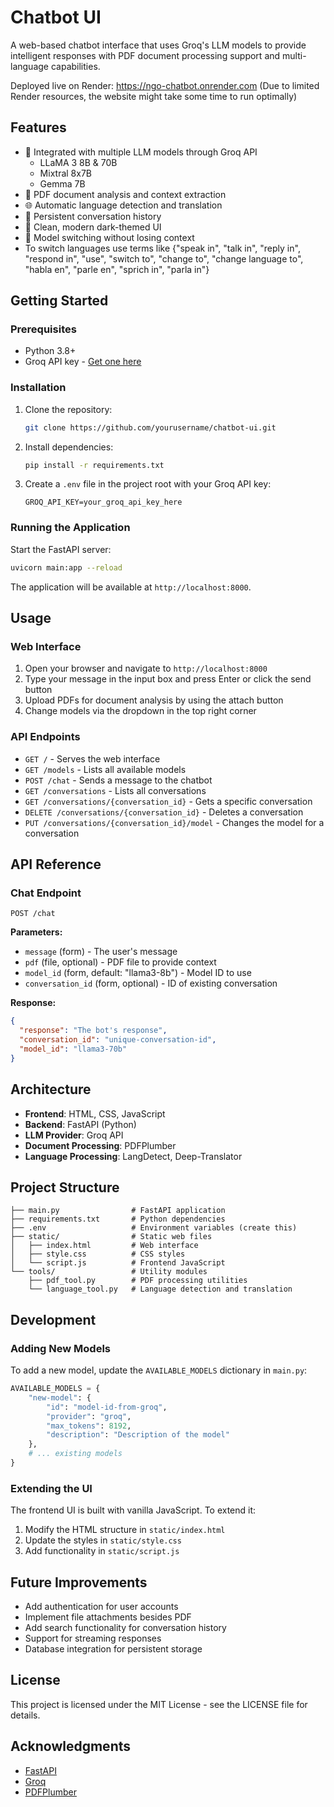 # Chatbot UI

A web-based chatbot interface that uses Groq's LLM models to provide intelligent responses with PDF document processing support and multi-language capabilities.

Deployed live on Render: https://ngo-chatbot.onrender.com
(Due to limited Render resources, the website might take some time to run optimally)

## Features

- 🤖 Integrated with multiple LLM models through Groq API
  - LLaMA 3 8B & 70B
  - Mixtral 8x7B
  - Gemma 7B
- 📁 PDF document analysis and context extraction
- 🌐 Automatic language detection and translation
- 💬 Persistent conversation history
- 🎨 Clean, modern dark-themed UI
- 🔄 Model switching without losing context
- To switch languages use terms like {"speak in", "talk in", "reply in", "respond in", 
        "use", "switch to", "change to", "change language to",
        "habla en", "parle en", "sprich in", "parla in"}

## Getting Started

### Prerequisites

- Python 3.8+
- Groq API key - [Get one here](https://console.groq.com)

### Installation

1. Clone the repository:
   ```bash
   git clone https://github.com/yourusername/chatbot-ui.git
   ```

2. Install dependencies:
   ```bash
   pip install -r requirements.txt
   ```

3. Create a `.env` file in the project root with your Groq API key:
   ```
   GROQ_API_KEY=your_groq_api_key_here
   ```

### Running the Application

Start the FastAPI server:
```bash
uvicorn main:app --reload
```

The application will be available at `http://localhost:8000`.

## Usage

### Web Interface

1. Open your browser and navigate to `http://localhost:8000`
2. Type your message in the input box and press Enter or click the send button
3. Upload PDFs for document analysis by using the attach button
4. Change models via the dropdown in the top right corner

### API Endpoints

- `GET /` - Serves the web interface
- `GET /models` - Lists all available models
- `POST /chat` - Sends a message to the chatbot
- `GET /conversations` - Lists all conversations
- `GET /conversations/{conversation_id}` - Gets a specific conversation
- `DELETE /conversations/{conversation_id}` - Deletes a conversation
- `PUT /conversations/{conversation_id}/model` - Changes the model for a conversation

## API Reference

### Chat Endpoint

```
POST /chat
```

**Parameters:**
- `message` (form) - The user's message
- `pdf` (file, optional) - PDF file to provide context
- `model_id` (form, default: "llama3-8b") - Model ID to use
- `conversation_id` (form, optional) - ID of existing conversation

**Response:**
```json
{
  "response": "The bot's response",
  "conversation_id": "unique-conversation-id",
  "model_id": "llama3-70b"
}
```

## Architecture

- **Frontend**: HTML, CSS, JavaScript
- **Backend**: FastAPI (Python)
- **LLM Provider**: Groq API
- **Document Processing**: PDFPlumber
- **Language Processing**: LangDetect, Deep-Translator

## Project Structure

```
├── main.py                # FastAPI application
├── requirements.txt       # Python dependencies
├── .env                   # Environment variables (create this)
├── static/                # Static web files
│   ├── index.html         # Web interface
│   ├── style.css          # CSS styles
│   └── script.js          # Frontend JavaScript
└── tools/                 # Utility modules
    ├── pdf_tool.py        # PDF processing utilities
    └── language_tool.py   # Language detection and translation
```

## Development

### Adding New Models

To add a new model, update the `AVAILABLE_MODELS` dictionary in `main.py`:

```python
AVAILABLE_MODELS = {
    "new-model": {
        "id": "model-id-from-groq",
        "provider": "groq",
        "max_tokens": 8192,
        "description": "Description of the model"
    },
    # ... existing models
}
```

### Extending the UI

The frontend UI is built with vanilla JavaScript. To extend it:

1. Modify the HTML structure in `static/index.html`
2. Update the styles in `static/style.css`
3. Add functionality in `static/script.js`

## Future Improvements

- Add authentication for user accounts
- Implement file attachments besides PDF
- Add search functionality for conversation history
- Support for streaming responses
- Database integration for persistent storage

## License

This project is licensed under the MIT License - see the LICENSE file for details.

## Acknowledgments

- [FastAPI](https://fastapi.tiangolo.com/)
- [Groq](https://groq.com/)
- [PDFPlumber](https://github.com/jsvine/pdfplumber)
